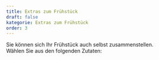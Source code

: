 ```yaml
---
title: Extras zum Frühstück
draft: false
kategorie: Extras zum Frühstück
order: 3
---
```


Sie können sich Ihr Frühstück auch selbst zusammenstellen.
<br/>Wählen Sie aus den folgenden Zutaten:
